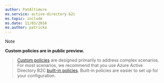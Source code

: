 ```yaml
---
author: PatAltimore
ms.service: active-directory-b2c 
ms.topic: include
ms.date: 11/03/2016
ms.author: patricka
---
```

> [!NOTE]
> **Custom policies are in public preview.**

> [Custom policies](..\articles\active-directory-b2c\active-directory-b2c-get-started-custom.md) are designed primarily to address complex scenarios. For most scenarios, we recommend that you use Azure Active Directory B2C [built-in policies](..\articles\active-directory-b2c\active-directory-b2c-reference-policies.md). Built-in policies are easier to set up for your configuration.

